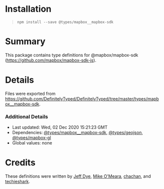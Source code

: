 # Installation
> `npm install --save @types/mapbox__mapbox-sdk`

# Summary
This package contains type definitions for @mapbox/mapbox-sdk (https://github.com/mapbox/mapbox-sdk-js).

# Details
Files were exported from https://github.com/DefinitelyTyped/DefinitelyTyped/tree/master/types/mapbox__mapbox-sdk.

### Additional Details
 * Last updated: Wed, 02 Dec 2020 15:21:23 GMT
 * Dependencies: [@types/mapbox__mapbox-sdk](https://npmjs.com/package/@types/mapbox__mapbox-sdk), [@types/geojson](https://npmjs.com/package/@types/geojson), [@types/mapbox-gl](https://npmjs.com/package/@types/mapbox-gl)
 * Global values: none

# Credits
These definitions were written by [Jeff Dye](https://github.com/jeffbdye), [Mike O'Meara](https://github.com/mikeomeara1), [chachan](https://github.com/chachan), and [techieshark](https://github.com/techieshark).
